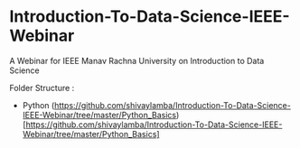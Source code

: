 # Introduction-To-Data-Science-IEEE-Webinar
A Webinar for IEEE Manav Rachna University on Introduction to Data Science 

Folder Structure :
 - Python (https://github.com/shivaylamba/Introduction-To-Data-Science-IEEE-Webinar/tree/master/Python_Basics)[https://github.com/shivaylamba/Introduction-To-Data-Science-IEEE-Webinar/tree/master/Python_Basics]
